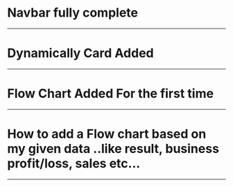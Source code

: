 # Navbar fully complete
_______________________________________
# Dynamically Card Added
_______________________________________
# Flow Chart Added For the first time
______________________________________
# How to add a Flow chart based on my given data ..like result, business profit/loss, sales etc...
_________________________________________
